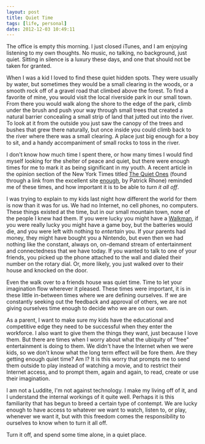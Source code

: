 ```yaml
---
layout: post
title: Quiet Time
tags: [life, personal]
date: 2012-12-03 10:49:11
---
```


The office is empty this morning. I just closed iTunes, and I am enjoying listening to my own thoughts. No music, no talking, no background, just quiet. Sitting in silence is a luxury these days, and one that should not be taken for granted. 

When I was a kid I loved to find these quiet hidden spots. They were usually by water, but sometimes they would be a small clearing in the woods, or a smooth rock off of a gravel road that climbed above the forest. To find a favorite of mine, you would visit the local riverside park in our small town. From there you would walk along the shore to the edge of the park, climb under the brush and push your way through small trees that created a natural barrier concealing a small strip of land that jutted out into the river. To look at it from the outside you just saw the canopy of the trees and bushes that grew there naturally, but once inside you could climb back to the river where there was a small clearing. A place just big enough for a boy to sit, and a handy accompaniment of small rocks to toss in the river. 

I don't know how much time I spent there, or how many times I would find myself looking for the shelter of peace and quiet, but there were enough times for me to mark it as being significant in my youth. A recent article in the opinion section of the New York Times titled [The Quiet Ones][1] (found through a link from the excellent site [enough][2], by Patrick Rhone) reminded me of these times, and how important it is to be able to *turn it all off*. 

I was trying to explain to my kids last night how different the world for them is now than it was for us. We had no Internet, no cell phones, no computers. These things existed at the time, but in our small mountain town, none of the people I knew had them. If you were lucky you might have a [Walkman][3], if you were really lucky you might have a game boy, but the batteries would die, and you were left with nothing to *entertain* you. If your parents had money, they might have bought you a Nintendo, but even then we had nothing like the constant, always on, on-demand stream of entertainment and connectedness that we have today. If you wanted to talk to one of your friends, you picked up the phone attached to the wall and dialed their number on the rotary dial. Or, more likely, you just walked over to their house and knocked on the door. 

Even the walk over to a friends house was quiet time. Time to let your imagination flow wherever it pleased. These times were important, it is in these little in-between times where we are defining ourselves. If we are constantly seeking out the feedback and approval of others, we are not giving ourselves time enough to decide who we are on our own. 

As a parent, I want to make sure my kids have the educational and competitive edge they need to be successful when they enter the workforce. I also want to give them the things they want, just because I love them. But there are times when I worry about what the ubiquity of "free" entertainment is doing to them. We didn't have the Internet when we were kids, so we don't know what the long term effect will be fore them. Are they getting enough quiet time? Am I? It is this worry that prompts me to send them outside to play instead of watching a movie, and to restrict their Internet access, and to prompt them, again and again, to read, create or use their imagination. 

I am not a Luddite, I'm not against technology. I make my living off of it, and I understand the internal workings of it quite well. Perhaps it is this familiarity that has begun to breed a certain type of contempt. We are lucky enough to have access to whatever we want to watch, listen to, or play, whenever we want it, but with this freedom comes the responsibility to ourselves to know when to turn it all off. 

Turn it off, and spend some time alone, in a quiet place. 







[1]: http://www.nytimes.com/2012/11/18/opinion/sunday/the-quiet-ones.html?pagewanted=2&_r=2&pagewanted=all&
[2]: http://www.enoughbook.com/the-quiet-ones-nytimes-com/ 
[3]: https://en.wikipedia.org/wiki/Sony_Walkman#Cassette-based
